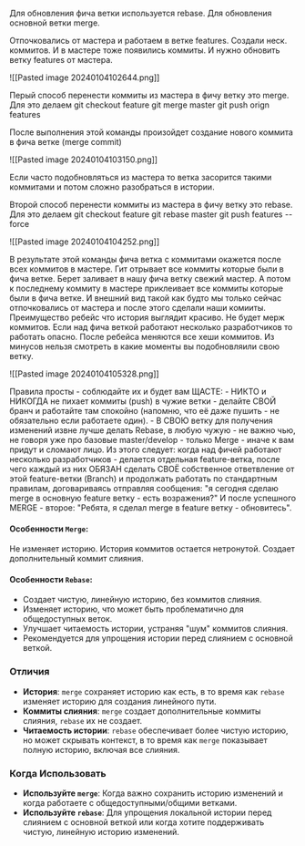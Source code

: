 Для обновления фича ветки используется rebase. Для обновления основной ветки merge.

Отпочковались от мастера и работаем в ветке features. Создали неск. коммитов. И в мастере тоже появились коммиты. И нужно обновить ветку features от мастера.

![[Pasted image 20240104102644.png]]

Перый способ перенести коммиты из мастера в фичу ветку это merge. Для это делаем
git checkout feature
git merge master
git push orign features

После выполнения этой команды произойдет создание нового коммита в фича ветке (merge commit)

![[Pasted image 20240104103150.png]]

Если часто подобновляться из мастера то ветка засорится такими коммитами и потом сложно разобраться в истории.


Второй способ перенести коммиты из мастера в фичу ветку это rebase. Для это делаем
git checkout feature
git rebase master
git push features --force

![[Pasted image 20240104104252.png]]

В результате этой команды фича ветка с коммитами окажется после всех коммитов в мастере. Гит отрывает все коммиты которые были в фича ветке. Берет заливает в нашу фича ветку свежий мастер. А потом к последнему коммиту в мастере приклеивает все коммиты которые были в фича ветке. И внешний вид такой как будто мы только сейчас отпочковались от мастера и после этого сделали наши комииты. Преимущество ребейс что история выглядит красиво. Не будет мерж коммитов. Если над фича веткой работают несколько разработчиков то работать опасно. После ребейса меняются все хеши коммитов. Из минусов нельзя смотреть в какие моменты вы подобновляили свою ветку.

![[Pasted image 20240104105328.png]]


Правила просты - соблюдайте их и будет вам ЩАСТЕ: - НИКТО и НИКОГДА не пихает коммиты (push) в чужие ветки - делайте СВОЙ бранч и работайте там спокойно (напомню, что её даже пушить - не обязательно если работаете один). - В СВОЮ ветку для получения изменений извне лучше делать Rebase, в любую чужую - не важно чью, не говоря уже про базовые master/develop - только Merge - иначе к вам придут и сломают лицо. Из этого следует: когда над фичей работают несколько разработчиков - делается отдельная feature-ветка, после чего каждый из них ОБЯЗАН сделать СВОЁ собственное ответвление от этой feature-ветки (Branch) и продолжать работать по стандартным правилам, договариваясь отправляя сообщения: "я сегодня сделаю merge в основную feature ветку - есть возражения?" И после успешного MERGE - второе: "Ребята, я сделал merge в feature ветку - обновитесь".

#### Особенности `Merge`:

Не изменяет историю. История коммитов остается нетронутой.
Создает дополнительный коммит слияния.

#### Особенности `Rebase`:

- Создает чистую, линейную историю, без коммитов слияния.
- Изменяет историю, что может быть проблематично для общедоступных веток.
- Улучшает читаемость истории, устраняя "шум" коммитов слияния.
- Рекомендуется для упрощения истории перед слиянием с основной веткой.

### Отличия

- **История**: `merge` сохраняет историю как есть, в то время как `rebase` изменяет историю для создания линейного пути.
- **Коммиты слияния**: `merge` создает дополнительные коммиты слияния, `rebase` их не создает.
- **Читаемость истории**: `rebase` обеспечивает более чистую историю, но может скрывать контекст, в то время как `merge` показывает полную историю, включая все слияния.

### Когда Использовать

- **Используйте `merge`**: Когда важно сохранить историю изменений и когда работаете с общедоступными/общими ветками.
- **Используйте `rebase`**: Для упрощения локальной истории перед слиянием с основной веткой или когда хотите поддерживать чистую, линейную историю изменений.